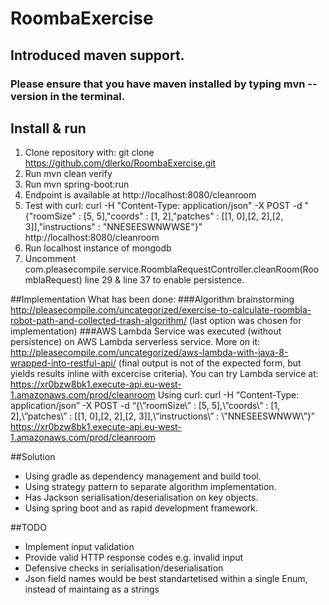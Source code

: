 # RoombaExercise
## Introduced maven support.
### Please ensure that you have maven installed by typing mvn --version in the terminal.

## Install & run
1. Clone repository with: git clone https://github.com/dlerko/RoombaExercise.git
2. Run mvn clean verify
3. Run mvn spring-boot:run
4. Endpoint is available at http://localhost:8080/cleanroom
5. Test with curl:
curl -H "Content-Type: application/json" -X POST -d "{\"roomSize\" : [5, 5],\"coords\" : [1, 2],\"patches\" : [[1, 0],[2, 2],[2, 3]],\"instructions\" : \"NNESEESWNWWSE\"}" http://localhost:8080/cleanroom
6. Run localhost instance of mongodb
7. Uncomment com.pleasecompile.service.RoomblaRequestController.cleanRoom(RoomblaRequest) line 29 & line 37 to enable persistence.

##Implementation
What has been done:
###Algorithm brainstorming
http://pleasecompile.com/uncategorized/exercise-to-calculate-roombla-robot-path-and-collected-trash-algorithm/ (last option was chosen for implementation)
###AWS Lambda
Service was executed (without persistence) on AWS Lambda serverless service. More on it: http://pleasecompile.com/uncategorized/aws-lambda-with-java-8-wrapped-into-restful-api/ (final output is not of the expected form, but yields results inline with excercise criteria).
You can try Lambda service at: https://xr0bzw8bk1.execute-api.eu-west-1.amazonaws.com/prod/cleanroom
Using curl: curl -H “Content-Type: application/json” -X POST -d “{\”roomSize\” : [5, 5],\”coords\” : [1, 2],\”patches\” : [[1, 0],[2, 2],[2, 3]],\”instructions\” : \”NNESEESWNWW\”}” https://xr0bzw8bk1.execute-api.eu-west-1.amazonaws.com/prod/cleanroom

##Solution
* Using gradle as dependency management and build tool.
* Using strategy pattern to separate algorithm implementation.
* Has Jackson serialisation/deserialisation on key objects.
* Using spring boot and as rapid development framework.

##TODO
* Implement input validation
* Provide valid HTTP response codes e.g. invalid input
* Defensive checks in serialisation/deserialisation
* Json field names would be best standartetised within a single Enum, instead of maintaing as a strings
